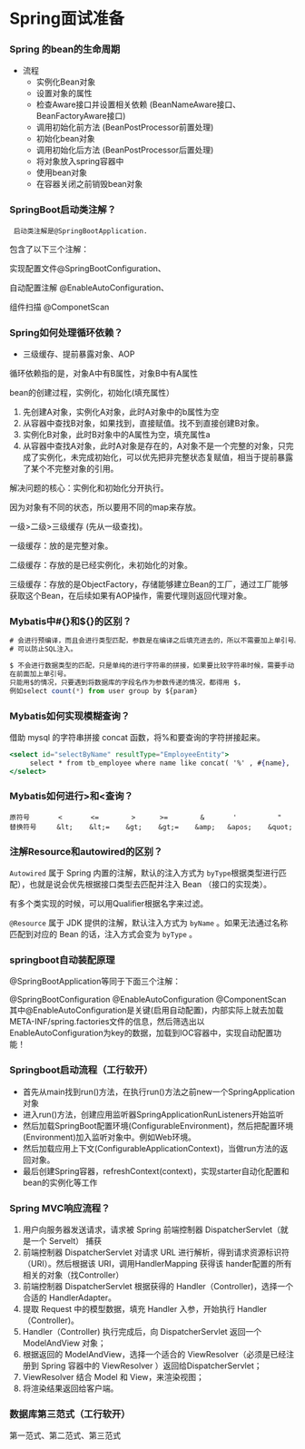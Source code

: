# Spring面试准备

### Spring 的bean的生命周期

- 流程
    - 实例化Bean对象
    - 设置对象的属性
    - 检查Aware接口并设置相关依赖 (BeanNameAware接口、BeanFactoryAware接口)
    - 调用初始化前方法 (BeanPostProcessor前置处理)
    - 初始化bean对象
    - 调用初始化后方法 (BeanPostProcessor后置处理)
    - 将对象放入spring容器中
    - 使用bean对象
    - 在容器关闭之前销毁bean对象

### SpringBoot启动类注解？

     启动类注解是@SpringBootApplication.

包含了以下三个注解：

实现配置文件@SpringBootConfiguration、

自动配置注解 @EnableAutoConfiguration、

组件扫描 @ComponetScan

### Spring如何处理循环依赖？

- 三级缓存、提前暴露对象、AOP

循环依赖指的是，对象A中有B属性，对象B中有A属性

bean的创建过程，实例化，初始化(填充属性）

1. 先创建A对象，实例化A对象，此时A对象中的b属性为空
2. 从容器中查找B对象，如果找到，直接赋值。找不到直接创建B对象。
3. 实例化B对象，此时B对象中的A属性为空，填充属性a
4. 从容器中查找A对象，此时A对象是存在的，A对象不是一个完整的对象，只完成了实例化，未完成初始化，可以优先把非完整状态复赋值，相当于提前暴露了某个不完整对象的引用。

解决问题的核心：实例化和初始化分开执行。

因为对象有不同的状态，所以要用不同的map来存放。

一级>二级>三级缓存 (先从一级查找)。

一级缓存：放的是完整对象。

二级缓存：存放的是已经实例化，未初始化的对象。

三级缓存：存放的是ObjectFactory，存储能够建立Bean的工厂，通过工厂能够获取这个Bean，在后续如果有AOP操作，需要代理则返回代理对象。

### Mybatis中#{}和${}的区别？

```jsx
# 会进行预编译，而且会进行类型匹配，参数是在编译之后填充进去的，所以不需要加上单引号。
# 可以防止SQL注入。

$ 不会进行数据类型的匹配，只是单纯的进行字符串的拼接，如果要比较字符串时候，需要手动
在前面加上单引号。
只能用$的情况，只要遇到将数据库的字段名作为参数传递的情况，都得用 $，
例如select count(*) from user group by ${param}
```

### Mybatis如何实现模糊查询？

借助 mysql 的字符串拼接 concat 函数，将%和要查询的字符拼接起来。

```jsx
<select id="selectByName" resultType="EmployeeEntity">
     select * from tb_employee where name like concat( '%' , #{name}, '%')
</select>
```

### Mybatis如何进行>和<查询？

```
原符号       <       <=        >      >=        &       '          "
替换符号     &lt;    &lt;=    &gt;    &gt;=    &amp;   &apos;    &quot;
```

### 注解Resource和autowired的区别？

`Autowired` 属于 Spring 内置的注解，默认的注入方式为 `byType`根据类型进行匹配），也就是说会优先根据接口类型去匹配并注入 Bean （接口的实现类）。

有多个类实现的时候，可以用Qualifier根据名字来过滤。

`@Resource` 属于 JDK 提供的注解，默认注入方式为 `byName` 。如果无法通过名称匹配到对应的 Bean 的话，注入方式会变为 `byType` 。

### **springboot自动装配原理**

@SpringBootApplication等同于下面三个注解：

@SpringBootConfiguration
@EnableAutoConfiguration
@ComponentScan
其中@EnableAutoConfiguration是关键(启用自动配置)，内部实际上就去加载META-INF/spring.factories文件的信息，然后筛选出以EnableAutoConfiguration为key的数据，加载到IOC容器中，实现自动配置功能！

### Springboot启动流程（工行软开）

- 首先从main找到run()方法，在执行run()方法之前new一个SpringApplication对象
- 进入run()方法，创建应用监听器SpringApplicationRunListeners开始监听
- 然后加载SpringBoot配置环境(ConfigurableEnvironment)，然后把配置环境(Environment)加入监听对象中。例如Web环境。
- 然后加载应用上下文(ConfigurableApplicationContext)，当做run方法的返回对象。
- 最后创建Spring容器，refreshContext(context)，实现starter自动化配置和bean的实例化等工作

### Spring MVC响应流程？

1. 用户向服务器发送请求，请求被 Spring 前端控制器 DispatcherServlet（就是一个 Servelt） 捕获
2. 前端控制器 DispatcherServlet 对请求 URL 进行解析，得到请求资源标识符（URI）。然后根据该 URI，调用HandlerMapping 获得该 hander配置的所有相关的对象（找Controller）
3. 前端控制器 DispatcherServlet 根据获得的 Handler（Controller)，选择一个合适的 HandlerAdapter。
4. 提取 Request 中的模型数据，填充 Handler 入参，开始执行 Handler（Controller)。
5. Handler（Controller) 执行完成后，向 DispatcherServlet 返回一个 ModelAndView 对象；
6. 根据返回的 ModelAndView，选择一个适合的 ViewResolver（必须是已经注册到 Spring 容器中的 ViewResolver ）返回给DispatcherServlet；
7. ViewResolver 结合 Model 和 View，来渲染视图；
8. 将渲染结果返回给客户端。

### 数据库第三范式（工行软开）

第一范式、第二范式、第三范式